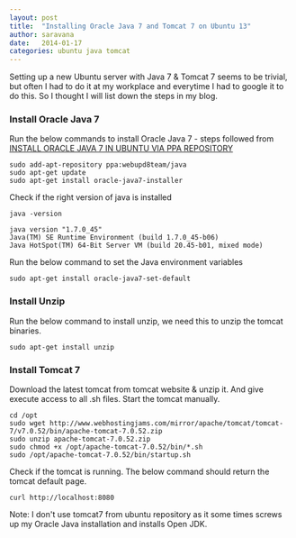 ```yaml
---
layout: post
title:  "Installing Oracle Java 7 and Tomcat 7 on Ubuntu 13"
author: saravana
date:   2014-01-17
categories: ubuntu java tomcat
---
```

Setting up a new Ubuntu server with Java 7 & Tomcat 7 seems to be trivial, but often I had to do it at my workplace and everytime I had to google it to do this. So I thought I will list down the steps in my blog.

### Install Oracle Java 7
Run the below commands to install Oracle Java 7 - steps followed from <a href="http://www.webupd8.org/2012/01/install-oracle-java-jdk-7-in-ubuntu-via.html" target="_blank">INSTALL ORACLE JAVA 7 IN UBUNTU VIA PPA REPOSITORY</a> 

	sudo add-apt-repository ppa:webupd8team/java
	sudo apt-get update
	sudo apt-get install oracle-java7-installer
    
Check if the right version of java is installed
 
	java -version
 
	java version "1.7.0_45"
	Java(TM) SE Runtime Environment (build 1.7.0_45-b06)
	Java HotSpot(TM) 64-Bit Server VM (build 20.45-b01, mixed mode)
    
Run the below command to set the Java environment variables

	sudo apt-get install oracle-java7-set-default

### Install Unzip
Run the below command to install unzip, we need this to unzip the tomcat binaries.

	sudo apt-get install unzip
  
### Install Tomcat 7
Download the latest tomcat from tomcat website & unzip it. And give execute access to all .sh files. Start the tomcat manually. 

    cd /opt
    sudo wget http://www.webhostingjams.com/mirror/apache/tomcat/tomcat-7/v7.0.52/bin/apache-tomcat-7.0.52.zip
    sudo unzip apache-tomcat-7.0.52.zip
    sudo chmod +x /opt/apache-tomcat-7.0.52/bin/*.sh
    sudo /opt/apache-tomcat-7.0.52/bin/startup.sh
    
Check if the tomcat is running. The below command should return the tomcat default page. 

	curl http://localhost:8080
    
 Note: I don't use tomcat7 from ubuntu repository as it some times screws up my Oracle Java installation and installs Open JDK.